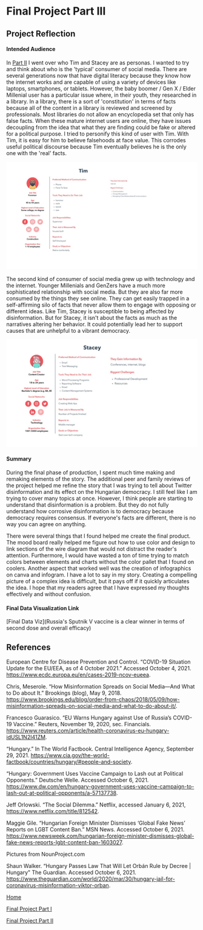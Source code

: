 # Final Project Part III

## Project Reflection

#### Intended Audience 

 In [Part II](final_project_partII.md) I went over who Tim and Stacey are as personas. I wanted to try and think about who is the 'typical' consumer of social media. There are several generations now that have digital literacy because they know how the internet works and are capable of using a variety of devices like laptops, smartphones, or tablets. However, the baby boomer / Gen X / Elder Millenial user has a particular issue where, in their youth, they researched in a library. In a library, there is a sort of 'constitution' in terms of facts because all of the content in a library is reviewed and screened by professionals. Most libraries do not allow an encyclopedia set that only has false facts. When these mature internet users are online, they have issues decoupling from the idea that what they are finding could be fake or altered for a political purpose. I tried to personify this kind of user with Tim. With Tim, it is easy for him to believe falsehoods at face value. This corrodes useful political discourse because Tim eventually believes he is the only one with the 'real' facts.

<img src="Tim.jpg" width="900"/>

The second kind of consumer of social media grew up with technology and the internet. Younger Millenials and GenZers have a much more sophisticated relationship with social media. But they are also far more consumed by the things they see online. They can get easily trapped in a self-affirming silo of facts that never allow them to engage with opposing or different ideas. Like Tim, Stacey is susceptible to being affected by disinformation. But for Stacey, it isn't about the facts as much as the narratives altering her behavior. It could potentially lead her to support causes that are unhelpful to a vibrant democracy. 

<img src="Stacey.jpg" width="900"/>

#### Summary 

During the final phase of production, I spent much time making and remaking elements of the story. The additional peer and family reviews of the project helped me refine the story that I was trying to tell about Twitter disinformation and its effect on the Hungarian democracy. I still feel like I am trying to cover many topics at once. However, I think people are starting to understand that disinformation is a problem. But they do not fully understand how corrosive disinformation is to democracy because democracy requires consensus. If everyone's facts are different, there is no way you can agree on anything. 

There were several things that I found helped me create the final product. The mood board really helped me figure out how to use color and design to link sections of the wire diagram that would not distract the reader's attention. Furthermore, I would have wasted a ton of time trying to match colors between elements and charts without the color pallet that I found on coolers. Another aspect that worked well was the creation of infographics on canva and infogram. I have a lot to say in my story. Creating a compelling picture of a complex idea is difficult, but it pays off if it quickly articulates the idea. I hope that my readers agree that I have expressed my thoughts effectively and without confusion. 

#### Final Data Visualization Link

[Final Data Viz](Russia's Sputnik V vaccine is a clear winner in terms of second dose and overall efficacy)

## References 

European Centre for Disease Prevention and Control. “COVID-19 Situation Update for the EU/EEA, as of 4 October 2021.” Accessed October 4, 2021. https://www.ecdc.europa.eu/en/cases-2019-ncov-eueea.

Chris, Meserole. “How Misinformation Spreads on Social Media—And What to Do about It.” Brookings (blog), May 9, 2018. https://www.brookings.edu/blog/order-from-chaos/2018/05/09/how-misinformation-spreads-on-social-media-and-what-to-do-about-it/.

Francesco Guarasico. “EU Warns Hungary against Use of Russia’s COVID-19 Vaccine.” Reuters, November 19, 2020, sec. Financials. https://www.reuters.com/article/health-coronavirus-eu-hungary-idUSL1N2I41ZM.

“Hungary.” In The World Factbook. Central Intelligence Agency, September 29, 2021. https://www.cia.gov/the-world-factbook/countries/hungary/#people-and-society.

“Hungary: Government Uses Vaccine Campaign to Lash out at Political Opponents.” Deutsche Welle. Accessed October 6, 2021. https://www.dw.com/en/hungary-government-uses-vaccine-campaign-to-lash-out-at-political-opponents/a-57137738.

Jeff Orlowski. “The Social Dilemma.” Netflix, accessed January 6, 2021, https://www.netflix.com/title/812542. 

Maggie Gile. “Hungarian Foreign Minister Dismisses ‘Global Fake News’ Reports on LGBT Content Ban.” MSN News. Accessed October 6, 2021. https://www.newsweek.com/hungarian-foreign-minister-dismisses-global-fake-news-reports-lgbt-content-ban-1603027.

Pictures from NounProject.com

Shaun Walker. “Hungary Passes Law That Will Let Orbán Rule by Decree | Hungary" The Guardian. Accessed October 6, 2021. https://www.theguardian.com/world/2020/mar/30/hungary-jail-for-coronavirus-misinformation-viktor-orban.

[Home](README.md)

[Final Project Part I](final_project_jreisher.md)

[Final Project Part II](final_project_partII.md)


